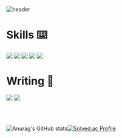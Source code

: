![header](https://capsule-render.vercel.app/api?type=waving&color=065535&height=200&section=header&text=기록하는%20개발자%20영식입니다&fontSize=45&fontAlign=64&fontAlignY=30&animation=fadeIn&fontColor=fff5d7)

<!-- 안녕하세요 백엔드 개발자 영식입니다 :) 
 -->

# Skills ⌨️
<img src="https://img.shields.io/badge/Spring-black?style=for-the-badge&logo=Spring&logoColor=#6DB33F"/> <img src="https://img.shields.io/badge/Java-red?style=for-the-badge&logo=Java&logoColor=#6DB33F"/> <img src="https://img.shields.io/badge/MySql-white?style=for-the-badge&logo=MySQL&logoColor=#4479A1"/> <img src="https://img.shields.io/badge/Oracle-orange?style=for-the-badge&logo=Oracle&logoColor=#F80000"/>  <img src="https://img.shields.io/badge/JavaScript-blue?style=for-the-badge&logo=JavaScript&logoColor=#F7DF1E"/> 
<br>

# Writing 📝
<a href="https://devysk.notion.site/YsLog-a0b2f93eab73403ab12bb21926df38d5"><img src="https://img.shields.io/badge/Notion-lightgrey?style=for-the-badge&logo=Notion&logoColor=#000000"/></a> <a href="https://iwantbedeveloper.tistory.com/"><img src="https://img.shields.io/badge/Blog-yellow?style=for-the-badge&logo=Tistory&logoColor=#000000"/></a>

<br>
<br>

![Anurag's GitHub stats](https://github-readme-stats.vercel.app/api?username=yeongsik&show_icons=true&theme=gruvbox)[![Solved.ac Profile](http://mazassumnida.wtf/api/v2/generate_badge?boj=youngsik0266)](https://solved.ac/youngsik0266/)
